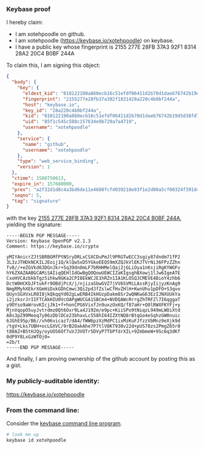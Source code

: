 ### Keybase proof

I hereby claim:

  * I am xotehpoodle on github.
  * I am xotehpoodle (https://keybase.io/xotehpoodle) on keybase.
  * I have a public key whose fingerprint is 2155 277E 28FB 37A3 92F1  8314 28A2 20C4 B0BF 244A

To claim this, I am signing this object:

```json
{
  "body": {
    "key": {
      "eldest_kid": "010122100a860ecb16c51efdf06411d2b70d1daeb76742b19d5d38fd76696256f40c0a",
      "fingerprint": "2155277e28fb37a392f1831428a220c4b0bf244a",
      "host": "keybase.io",
      "key_id": "28a220c4b0bf244a",
      "kid": "010122100a860ecb16c51efdf06411d2b70d1daeb76742b19d5d38fd76696256f40c0a",
      "uid": "85f1c545c588c157634e9b729a7a4719",
      "username": "xotehpoodle"
    },
    "service": {
      "name": "github",
      "username": "xotehpoodle"
    },
    "type": "web_service_binding",
    "version": 1
  },
  "ctime": 1580750613,
  "expire_in": 157680000,
  "prev": "a2f32d1d8c4a3bd6de11e4680fcfd039218e03f1e2d00a5cf00324f391d4b73c",
  "seqno": 5,
  "tag": "signature"
}
```

with the key [2155 277E 28FB 37A3 92F1  8314 28A2 20C4 B0BF 244A](https://keybase.io/xotehpoodle), yielding the signature:

```
-----BEGIN PGP MESSAGE-----
Version: Keybase OpenPGP v2.1.3
Comment: https://keybase.io/crypto

yMIYAnicrZJtSBRBGMfPtNSryDRLxCSXCDuPmJl9PRGTwECC3sgiy87dndm71fP2
3L3zJTHDkNCKILJEoij1Q/klQwSxD5YGkoEEQS9mXZQJkVlEKJTVrNi36FPzZZhn
fv8//+eZGVkd63DGnJkr+5q39dnOmLF7bRHHMelQaj2jGLiOya1nKsjiRgKYWGFv
hY6ZXAZAABGCAMiSAIiqQEHlIdGwBgQOQowUEWCIZaKIgsghBXowj1lJw6IgeATE
CxoHVCAzbkbTgz5ihkw9GKa2CPI8EkWCJE1hRZn1IA1KLOSQJCMEVE4BioY4zhb6
DctW0HCKbJFtukFr9OBdjPcX/j/njizaSbwGVZ7jVV6SVMiLAssRjyIijyzKnAg9
NmgRMyhXEkrXGmHiDxkGDhCmwc3Qi2pdJfZslwCfHvZHlH+KwnUhu1pDFO+S3qvo
QUynSGXVxLR0I8jkQkqqYd02gLwERB4IkHUzpDakm8Sr2wQNKwG63EzIJNXUUkYa
i2jzksrJrIIFTCAkHIU0VcOAPgWUCGA1SBCm4+NVDQAWcRrrgZhTRFZl7I6qggaT
y9OYso9aWrovKIcjJk1+f+honCPG6VixfJn9uxzOxKQ/f87aHr+Q0lRWXFKYFj+y
MjnVqopO5uyJvtrdmz0Qt6Oxr9La4J192m/e9pc+KiiSPo9tNiqzL949mLWOiXtd
A8s3pZ99Meoq7y06zDblDCe23bhavLc558hI64IZXtNQ8rBtqGo4eSqhzGW0nuic
6JGhE95p/B6//vh06vicaz7/dA4/fWW6pzXzMdPC1ixMzKuFJfzzVbMnz9eXjk9d
/tgV+Lks7UBH+ocLGXVC/9rB2OakAhe7P7tlV8KT930v22d+pUS78zs2PmgZ65r0
t88AZ+BStHJQy/oyUOS6Of7uVJ3VOTr5DVyP7TbPfdrXIL+9ZmbmeW+9Sc6q3dKf
0dP9Y8LxGzWTOj0=
=2b/t
-----END PGP MESSAGE-----

```

And finally, I am proving ownership of the github account by posting this as a gist.

### My publicly-auditable identity:

https://keybase.io/xotehpoodle

### From the command line:

Consider the [keybase command line program](https://keybase.io/download).

```bash
# look me up
keybase id xotehpoodle
```
